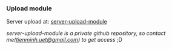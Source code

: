 ### Upload module
Server upload at: [server-upload-module](https://github.com/minhnt95/wi-file-upload)

*server-upload-module is a private github repository, so contact me(tienminh.uet@gmail.com) to get access* ;D